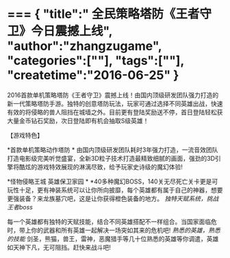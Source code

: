 ===
{
    "title":" 全民策略塔防《王者守卫》今日震撼上线",
    "author":"zhangzugame",
    "categories":[""],
    "tags":[""],
    "createtime":"2016-06-25"
}
===
2016首款单机策略塔防《王者守卫》震撼上线！由国内顶级研发团队强力打造的新一代策略塔防手游。独特的创意塔防玩法，玩家可通过选择不同英雄出战，快速有效的将侵略的兽人阻挡在城墙之外。目前更有登陆奖励送不停，首日登陆轻松获大量金币钻石奖励，次日登陆即有机会抽取S级英雄！ 

【游戏特色】 

*首款单机策略动作塔防 * 
由国内顶级研发团队耗时3年强力打造，一流音效团队打造电影级完美听觉盛宴，全新3D粒子技术打造最精致细腻的画面，强劲的3D引擎将酷炫的游戏特效展现的淋漓尽致，给予玩家史诗级的魔幻体验!

*怪物侵略王城 英雄保卫家园 * 
*40多种魔幻BOSS，140关无尽死亡关卡更是可玩性十足，更有神装系统可以让你所向披靡，每个英雄都有属于自己的神器，想要更强装备？来龙族墓穴吧，这是让你获得橙色装备的地方。 
*独特天赋系统，挑战王者boss* 

每一个英雄都有独特的天赋技能，结合不同英雄搭配不一样组合。当国家面临危时，带上你的武器和所有英雄一起解决一场突如其来的危机吧! 
*熟悉的英雄，熟悉的技能* 
剑圣，熊猫，兽王，雷神，恶魔猎手等几十位熟悉的英雄等你调遣，英雄如天神下凡，无可阻挡。赶快来战斗吧! 
